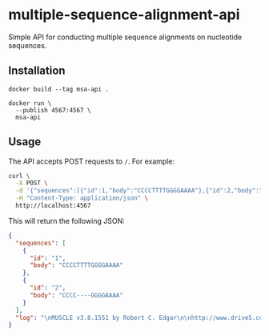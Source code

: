 # multiple-sequence-alignment-api

Simple API for conducting multiple sequence alignments on nucleotide sequences.

## Installation

```
docker build --tag msa-api .

docker run \
  --publish 4567:4567 \
  msa-api
```

## Usage

The API accepts POST requests to `/`. For example:

```bash
curl \
  -X POST \
  -d '{"sequences":[{"id":1,"body":"CCCCTTTTGGGGAAAA"},{"id":2,"body":"CCCCGGGGAAAA"}]}' \
  -H "Content-Type: application/json" \
  http://localhost:4567
```

This will return the following JSON:


```json
{
  "sequences": [
    {
      "id": "1",
      "body": "CCCCTTTTGGGGAAAA"
    },
    {
      "id": "2",
      "body": "CCCC----GGGGAAAA"
    }
  ],
  "log": "\nMUSCLE v3.8.1551 by Robert C. Edgar\n\nhttp://www.drive5.com/muscle\nThis software is donated to the public domain.\nPlease cite: Edgar, R.C. Nucleic Acids Res 32(5), 1792-97.\n\nfasta20170203-77773-1usv5rp 2 seqs, lengths min 12, max 16, avg 14\n00:00:00      2 MB(0%)  Iter   1   33.33%  K-mer dist pass 1\r00:00:00      2 MB(0%)  Iter   1  100.00%  K-mer dist pass 1\r\n00:00:00      2 MB(0%)  Iter   1   33.33%  K-mer dist pass 2\r00:00:00      2 MB(0%)  Iter   1  100.00%  K-mer dist pass 2\r\n00:00:00      2 MB(0%)  Iter   1  100.00%  Align node       \r00:00:00      2 MB(0%)  Iter   1  100.00%  Align node\r\n00:00:00      2 MB(0%)  Iter   1   50.00%  Root alignment\r00:00:00      2 MB(0%)  Iter   1  100.00%  Root alignment\r00:00:00      2 MB(0%)  Iter   1  100.00%  Root alignment\r\n"
}
```
